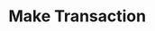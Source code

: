 # Make Transaction

<api-endpoint openapi-path="../../OpenApi/user.openapi.yaml" method="POST" endpoint="/api/v1/transactions"/>